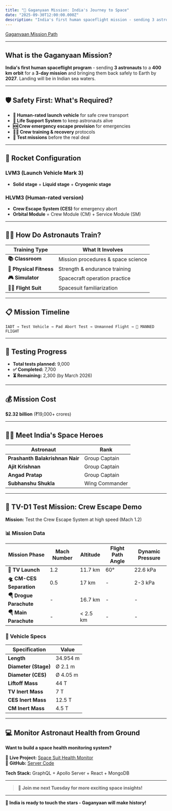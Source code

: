 ```yaml
---
title: "🚀 Gaganyaan Mission: India's Journey to Space"
date: "2025-09-30T12:00:00.000Z"
description: "India's first human spaceflight mission - sending 3 astronauts to space for 3 days by 2027"
---
```


[Gaganyaan Mission Path](https://pwonlyias.com/wp-content/uploads/2023/10/Untitled000-scaled.jpg)

---

## What is the Gaganyaan Mission?

**India's first human spaceflight program** - sending **3 astronauts** to a **400 km orbit** for a **3-day mission** and bringing them back safely to Earth by **2027**. Landing will be in Indian sea waters.

---

## 🛡️ Safety First: What's Required?

- **🚀 Human-rated launch vehicle** for safe crew transport
- **💨 Life Support System** to keep astronauts alive
- **🆘 Crew emergency escape provision** for emergencies
- **👨‍🚀 Crew training & recovery** protocols
- **🧪 Test missions** before the real deal

---

## 🚀 Rocket Configuration

### LVM3 (Launch Vehicle Mark 3)
- **Solid stage** + **Liquid stage** + **Cryogenic stage**

### HLVM3 (Human-rated version)
- **Crew Escape System (CES)** for emergency abort
- **Orbital Module** = Crew Module (CM) + Service Module (SM)

---

## 👨‍🚀 How Do Astronauts Train?

| Training Type | What It Involves |
|---------------|------------------|
| **📚 Classroom** | Mission procedures & space science |
| **💪 Physical Fitness** | Strength & endurance training |
| **🎮 Simulator** | Spacecraft operation practice |
| **🧑‍🚀 Flight Suit** | Spacesuit familiarization |

---

## 📋 Mission Timeline

```
IADT → Test Vehicle → Pad Abort Test → Unmanned Flight → 🚀 MANNED FLIGHT
```

---

## 🧪 Testing Progress

- **Total tests planned:** 9,000
- **✅ Completed:** 7,700
- **⏳ Remaining:** 2,300 (by March 2026)

---

## 💰 Mission Cost

**$2.32 billion** (₹19,000+ crores)

---

## 👨‍🚀 Meet India's Space Heroes

| Astronaut | Rank |
|-----------|------|
| **Prashanth Balakrishnan Nair** | Group Captain |
| **Ajit Krishnan** | Group Captain |
| **Angad Pratap** | Group Captain |
| **Subhanshu Shukla** | Wing Commander |

---

## 🧪 TV-D1 Test Mission: Crew Escape Demo

**Mission:** Test the Crew Escape System at high speed (Mach 1.2)

### 📊 Mission Data

| Mission Phase | Mach Number | Altitude | Flight Path Angle | Dynamic Pressure |
|---------------|-------------|----------|-------------------|------------------|
| **🚀 TV Launch** | 1.2 | 11.7 km | 60° | 22.6 kPa |
| **🛸 CM-CES Separation** | 0.5 | 17 km | - | 2-3 kPa |
| **🪂 Drogue Parachute** | - | 16.7 km | - | - |
| **🪂 Main Parachute** | - | < 2.5 km | - | - |

### 🔧 Vehicle Specs

| Specification | Value |
|---------------|-------|
| **Length** | 34.954 m |
| **Diameter (Stage)** | Ø 2.1 m |
| **Diameter (CES)** | Ø 4.05 m |
| **Liftoff Mass** | 44 T |
| **TV Inert Mass** | 7 T |
| **CES Inert Mass** | 12.5 T |
| **CM Inert Mass** | 4.5 T |

---

## 💻 Monitor Astronaut Health from Ground

**Want to build a space health monitoring system?**

🔗 **Live Project:** [Space Suit Health Monitor](https://space-suit.netlify.app/signin)  
📂 **GitHub:** [Server Code](https://github.com/Skyhunter12/server-skyhunter-suit)

**Tech Stack:** GraphQL + Apollo Server + React + MongoDB

---

> 🌟 **Join me next Tuesday for more exciting space insights!**

---

**🚀 India is ready to touch the stars - Gaganyaan will make history!**